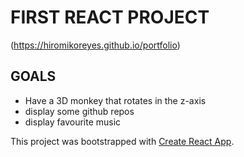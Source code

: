 # FIRST REACT PROJECT
(https://hiromikoreyes.github.io/portfolio)
## GOALS
- Have a 3D monkey that rotates in the z-axis
- display some github repos
- display favourite music

This project was bootstrapped with [Create React App](https://github.com/facebook/create-react-app).
